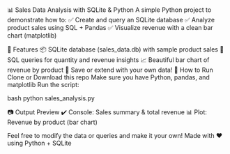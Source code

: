 📊 Sales Data Analysis with SQLite & Python A simple Python project to demonstrate how to: ✅ Create and query an SQLite database ✅ Analyze product sales using SQL + Pandas ✅ Visualize revenue with a clean bar chart (matplotlib)

🔧 Features 📦 SQLite database (sales_data.db) with sample product sales 🧠 SQL queries for quantity and revenue insights 📈 Beautiful bar chart of revenue by product 💾 Save or extend with your own data! 🚀 How to Run Clone or Download this repo Make sure you have Python, pandas, and matplotlib Run the script:

bash python sales_analysis.py

📷 Output Preview ✔️ Console: Sales summary & total revenue 📊 Plot: Revenue by product (bar chart)

Feel free to modify the data or queries and make it your own! Made with ❤️ using Python + SQLite
